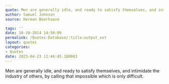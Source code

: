 ```yaml
---
quote: Men are generally idle, and ready to satisfy themselves, and intimidate the industry of others, by calling that impossible which is only difficult.
author: Samuel Johnson
source: Herman Boerhaave

tags: ''
date: 10-10-2014 14:50:09
permalink: /Quotes-Database/:title:output_ext
layout: quotes
categories:
- Quotes
date: 2023-04-23 11:44:45.180083
---
```

Men are generally idle, and ready to satisfy themselves, and intimidate the  industry of others, by calling that impossible which is only difficult.
